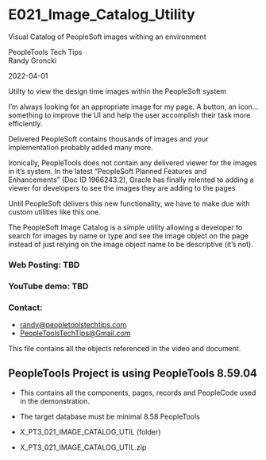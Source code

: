 # E021_Image_Catalog_Utility
Visual Catalog of PeopleSoft images withing an environment

PeopleTools Tech Tips    
Randy Groncki

2022-04-01

Utilty to view the design time images within the PeopleSoft system

I’m always looking for an appropriate image for my page. A button, an icon… something to improve the UI and help the user accomplish their task more efficiently.

Delivered PeopleSoft contains thousands of images and your implementation probably added many more.

Ironically, PeopleTools does not contain any delivered viewer for the images in it’s system. In the latest “PeopleSoft Planned Features and Enhancements” (Doc ID 1966243.2), Oracle has finally relented to adding a viewer for developers to see the images they are adding to the pages

Until PeopleSoft delivers this new functionality, we have to make due with custom utilities like this one.

The PeopleSoft Image Catalog is a simple utility allowing a developer to search for images by name or type and see the image object on the page instead of just relying on the image object name to be descriptive (it’s not).

### Web Posting: TBD

### YouTube demo: TBD

### Contact:  
* randy@peopletoolstechtips.com  
* PeopleToolsTechTips@Gmail.com

This file contains all the objects referenced in the video and document.

## PeopleTools Project is using PeopleTools 8.59.04
  * This contains all the components, pages, records and PeopleCode used in the demonstration.
  * The target database must be minimal 8.58 PeopleTools

* X_PT3_021_IMAGE_CATALOG_UTIL (folder)  
* X_PT3_021_IMAGE_CATALOG_UTIL.zip  

